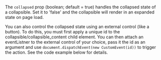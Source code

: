 The `collapsed` prop (boolean; default = true) handles the collapsed state of a collapsible. Set it to 'false' and the collapsible will render in an expanded state on page load.

You can also control the collapsed state using an external control (like a button). To do this, you must first apply a unique id to the collapsible/collapsible_content child element. You can then attach an eventListner to the external control of your choice, pass it the id as an argument and use `document.dispatchEvent(new CustomEvent(id))` to trigger the action. See the code example below for details.